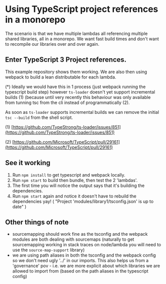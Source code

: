 # Using TypeScript project references in a monorepo

The scenario is that we have multiple lambdas all referencing multiple shared libraries, all in a monorepo. We want fast build times and don't want to recompile our libraries over and over again.

## Enter TypeScript 3 Project references.

This example repository shows them working. We are also then using webpack to build a lean distributable for each lambda.

(*) Ideally we would have this in 1 process (just webpack running the typescript build step) however `ts-loader` doesn't yet support incremental builds (1) (because until very recently this behaviour was only available from tunning tsc from the cli instead of programmatically (2).

As soon as `ts-loader` supports incremental builds we can remove the initial `tsc --build` from the shell script.

(1) [https://github.com/TypeStrong/ts-loader/issues/851](https://github.com/TypeStrong/ts-loader/issues/851)

(2) [https://github.com/Microsoft/TypeScript/pull/29161](https://github.com/Microsoft/TypeScript/pull/29161)

## See it working

 1. Run `npm install` to get typescript and webpack locally.
 2. Run `npm start` to build then bundle, then test the 2 'lambdas'.
 3. The first time you will notice the output says that it's building the dependencies.
 4. Run `npm start` again and notice it doesn't have to rebuild the dependencies yay! ( "Project 'modules/library1/tsconfig.json' is up to date" )

## Other things of note

 * sourcemapping should work fine as the tsconfig and the webpack modules are both dealing with sourcemaps (naturally to get sourcemapping working in stack traces on node/lambda you will need to use the `source-map-support` library)
 * we are using path aliases in both the tsconfig and the webpack config so we don't need ugly '../' in our imports. This also helps us from a 'governance' pov - i.e. we are more explicit about which libraries we are allowed to import from (based on the path aliases in the typescript config)

